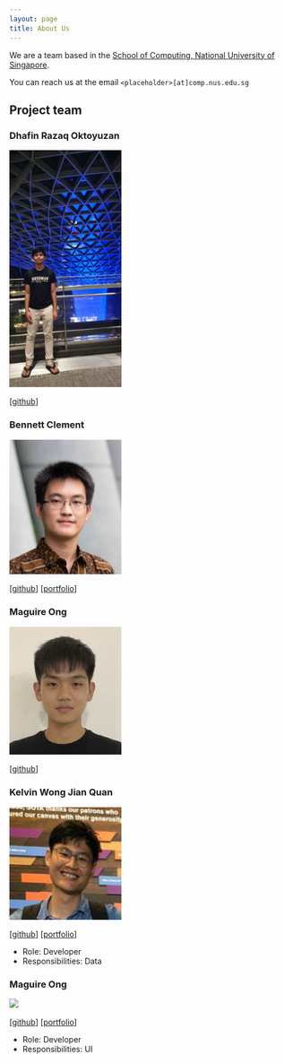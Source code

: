 ```yaml
---
layout: page
title: About Us
---
```


We are a team based in the [School of Computing, National University of Singapore](http://www.comp.nus.edu.sg).

You can reach us at the email `<placeholder>[at]comp.nus.edu.sg`

## Project team

### Dhafin Razaq Oktoyuzan
<img src="images/dhafinrazaq.png" width="200px">

[[github](https://github.com/dhafinrazaq)]

### Bennett Clement

<img src="images/benclmnt.png" width="200px">

[[github](https://github.com/benclmnt)]
 [[portfolio](team/benclmnt.md)]
 
### Maguire Ong

<img src="images/maguireong.png" width="200px">

[[github](http://github.com/maguireong)] 

### Kelvin Wong Jian Quan

<img src="images/kelvinvin.png" width="200px">

[[github](http://github.com/kelvinvin)] [[portfolio](https://github.com/kelvinvin?tab=repositories)]
* Role: Developer
* Responsibilities: Data

### Maguire Ong

<img src="images/johndoe.png" width="200px">

[[github](http://github.com/maguireong)]
[[portfolio](team/johndoe.md)]

* Role: Developer
* Responsibilities: UI